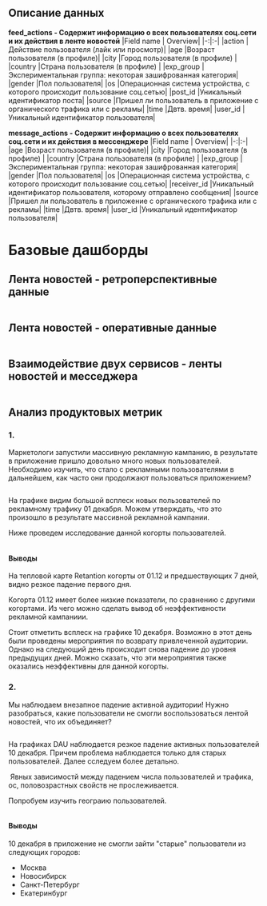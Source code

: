 
## Описание данных
**feed_actions  - Cодержит информацию о всех пользователях соц.сети и их действия в ленте новостей**
|Field name	| Overview|
|-:|:-|
|action       |Действие пользователя (лайк или просмотр)|
|age	      |Возраст пользователя (в профиле)|
|city	      |Город пользователя (в профиле)  |
|country	  |Страна пользователя (в профиле) |
|exp_group	|Экспериментальная группа: некоторая зашифрованная категория|
|gender	    |Пол пользователя|
|os	        |Операционная система устройства, с которого происходит пользование соц.сетью|
|post_id    |Уникальный идентификатор поста|
|source	    |Пришел ли пользователь в приложение с органического трафика или с рекламы|
|time       |Двтв. время|
|user_id	  |Уникальный идентификатор пользователя|

**message_actions  - Cодержит информацию о всех пользователях соц.сети и их действия в мессенджере**
|Field name	| Overview|
|-:|:-|
|age	      |Возраст пользователя (в профиле)|
|city	      |Город пользователя (в профиле)  |
|country	  |Страна пользователя (в профиле) |
|exp_group	|Экспериментальная группа: некоторая зашифрованная категория|
|gender	    |Пол пользователя|
|os	        |Операционная система устройства, с которого происходит пользование соц.сетью|
|receiver_id    |Уникальный идентификатор пользователя, которому отправлено сообщения|
|source	    |Пришел ли пользователь в приложение с органического трафика или с рекламы|
|time       |Двтв. время|
|user_id	  |Уникальный идентификатор пользователя|



# Базовые дашборды

## Лента новостей - ретроперспективные данные

<image src="/img/1.gif" alt="">

## Лента новостей - оперативные данные

<image src="/img/2.gif" alt="">

## Взаимодействие двух сервисов - ленты новостей и месседжера

<image src="/img/3.gif" alt="">

## Анализ продуктовых метрик
### 1.
Маркетологи запустили массивную рекламную кампанию, 
в результате в приложение пришло довольно много новых пользователей.
Необходимо изучить, что стало с рекламными пользователями в дальнейшем, 
как часто они продолжают пользоваться приложением?

<image src="/img/4.1.jpg" alt="">

На графике видим большой всплеск новых пользователей по рекламному трафику 01 декабря. Можем утверждать, что это произошло в результате массивной рекламной кампании.

Ниже проведем исследование данной когорты пользователей.

<image src="/img/4.2.jpg" alt="">

#### Выводы
На тепловой карте Retantion когорты от 01.12 и предшествующих 7 дней, видно резкое падение первого дня.

Когорта 01.12 имеет более низкие показатели, по сравнению с другими когортами. Из чего можно сделать вывод об неэффективности рекламной кампаниии.

Стоит отметить всплеск на графике 10 декабря. Возможно в этот день были проведены мероприятия по возврату привлеченной аудитории. Однако на следующий день происходит снова падение до уровня предыдущих дней. Можно сказать, что эти мероприятия также оказались неэффективны для данной когорты.
### 2. 
Мы наблюдаем внезапное падение активной аудитории! Нужно разобраться, какие пользователи не смогли воспользоваться лентой новостей, что их объединяет?  

<image src="/img/5.jpg" alt="">

На графиках DAU наблюдается резкое падение активных пользователей 10 декабря. Причем проблема наблюдается только для старых пользователей. Далее сследуем более детально.

<image src="/img/6.jpg" alt="">
Явных зависимостй между падением числа пользователей и трафика, ос, половозрастных свойств не прослеживается.

Попробуем изучить геограию пользователей.

<image src="/img/7.jpg" alt="">

#### Выводы
10 декабря в приложение не смогли зайти "старые" пользователи из следующих городов:

* Москва
* Новосибирск
* Санкт-Петербург
* Екатеринбург